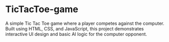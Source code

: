 # TicTacToe-game
A simple Tic Tac Toe game where a player competes against the computer. Built using HTML, CSS, and JavaScript, this project demonstrates interactive UI design and basic AI logic for the computer opponent.
